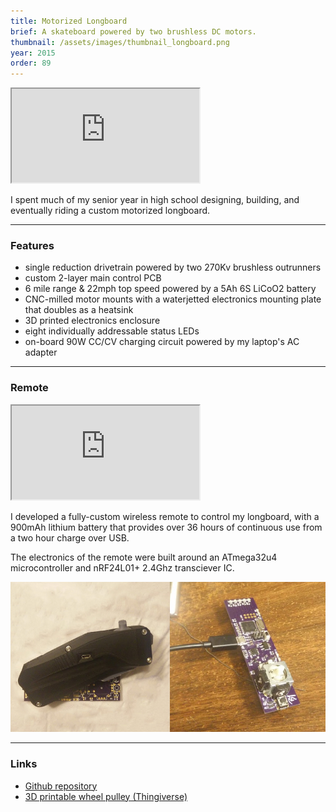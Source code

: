 ```yaml
---
title: Motorized Longboard
brief: A skateboard powered by two brushless DC motors.
thumbnail: /assets/images/thumbnail_longboard.png
year: 2015
order: 89
---
```


<iframe src="http://stl.brentyi.com/viewer/1483423750494" scrolling="no"></iframe>

I spent much of my senior year in high school designing, building, and eventually riding a custom motorized longboard.

---

### Features
- single reduction drivetrain powered by two 270Kv brushless outrunners
- custom 2-layer main control PCB
- 6 mile range & 22mph top speed powered by a 5Ah 6S LiCoO2 battery
- CNC-milled motor mounts with a waterjetted electronics mounting plate that doubles as a heatsink
- 3D printed electronics enclosure
- eight individually addressable status LEDs
- on-board 90W CC/CV charging circuit powered by my laptop's AC adapter

---

### Remote

<iframe src="http://stl.brentyi.com/viewer/1484221132057" scrolling="no"></iframe>

I developed a fully-custom wireless remote to control my longboard, with a 900mAh lithium battery that provides over 36 hours of continuous use from a two hour charge over USB.

The electronics of the remote were built around an ATmega32u4 microcontroller and nRF24L01+ 2.4Ghz transciever IC.

![remote](/assets/images/remote.png)

---

### Links
- [Github repository](https://github.com/iceboundflame/electric-longboard)
- [3D printable wheel pulley (Thingiverse)](http://www.thingiverse.com/thing:545345)
